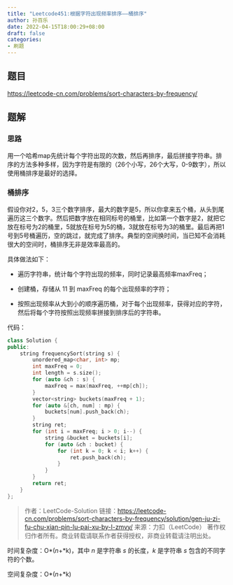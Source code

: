```yaml
---
title: "Leetcode451:根据字符出现频率排序——桶排序"
author: 孙百乐
date: 2022-04-15T18:00:29+08:00
draft: false
categories: 
- 刷题
---
```


## 题目

https://leetcode-cn.com/problems/sort-characters-by-frequency/



## 题解

### 思路

用一个哈希map先统计每个字符出现的次数，然后再排序，最后拼接字符串。排序的方法多种多样，因为字符是有限的（26个小写，26个大写，0-9数字），所以使用桶排序是最好的选择。

### 桶排序

假设你对2，5，3三个数字排序，最大的数字是5，所以你拿来五个桶，从头到尾遍历这三个数字。然后把数字放在相同标号的桶里，比如第一个数字是2，就把它放在标号为2的桶里，5就放在标号为5的桶，3就放在标号为3的桶里。最后再把1号到5号桶遍历，空的跳过，就完成了排序。典型的空间换时间，当已知不会消耗很大的空间时，桶排序无非是效率最高的。

具体做法如下：

* 遍历字符串，统计每个字符出现的频率，同时记录最高频率maxFreq；

* 创建桶，存储从 11 到 maxFreq 的每个出现频率的字符；

* 按照出现频率从大到小的顺序遍历桶，对于每个出现频率，获得对应的字符，然后将每个字符按照出现频率拼接到排序后的字符串。

代码：

```c++
class Solution {
public:
    string frequencySort(string s) {
        unordered_map<char, int> mp;
        int maxFreq = 0;
        int length = s.size();
        for (auto &ch : s) {
            maxFreq = max(maxFreq, ++mp[ch]);
        }
        vector<string> buckets(maxFreq + 1);
        for (auto &[ch, num] : mp) {
            buckets[num].push_back(ch);
        }
        string ret;
        for (int i = maxFreq; i > 0; i--) {
            string &bucket = buckets[i];
            for (auto &ch : bucket) {
                for (int k = 0; k < i; k++) {
                    ret.push_back(ch);
                }
            }
        }
        return ret;
    }
};

```

> 作者：LeetCode-Solution
> 链接：https://leetcode-cn.com/problems/sort-characters-by-frequency/solution/gen-ju-zi-fu-chu-xian-pin-lu-pai-xu-by-l-zmvy/
> 来源：力扣（LeetCode）
> 著作权归作者所有。商业转载请联系作者获得授权，非商业转载请注明出处。

时间复杂度：O*(*n*+*k)，其中 *n* 是字符串 *s* 的长度，*k* 是字符串 *s* 包含的不同字符的个数。

空间复杂度：O*(*n*+*k)





